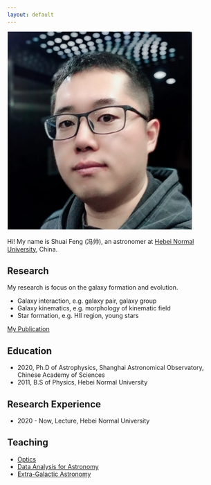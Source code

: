 ```yaml
---
layout: default
---
```


<img class="profile-picture" src="sfeng.png">

Hi! My name is Shuai Feng (冯帅), an astronomer at [Hebei Normal University](http://www.hebtu.edu.cn/), China. 

## Research

My research is focus on the galaxy formation and evolution. 
- Galaxy interaction, e.g. galaxy pair, galaxy group
- Galaxy kinematics, e.g. morphology of kinematic field
- Star formation, e.g. HII region, young stars

[My Publication](https://ui.adsabs.harvard.edu/user/libraries/Q_B15QrhSuyevVM7sqkXPQ)

## Education

* 2020, Ph.D of Astrophysics, Shanghai Astronomical Observatory, Chinese Academy of Sciences
* 2011, B.S of Physics, Hebei Normal University

## Research Experience

* 2020 - Now, Lecture, Hebei Normal University

## Teaching
- [Optics](https://github.com/fengshuai0210/Course_Optics/blob/main/README.md)
- [Data Analysis for Astronomy]()
- [Extra-Galactic Astronomy]()
